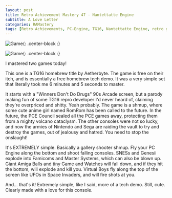 ```yaml
---
layout: post
title: Retro Achievement Mastery 47 - Nantettatte Engine
subtitle: A Love Letter
categories: RAMastery
tags: [Retro Achievements, PC-Engine, TG16, Nantettatte Engine, retro games, obscure games, homebrew, Reviews]
---
```




![Game](https://imgur.com/ORco5xh.png){: .center-block :}

![Game](https://imgur.com/B9GyNtW.png){: .center-block :}

I mastered two games today!

This one is a TG16 homebrew title by Aetherbyte. The game is free on their itch, and is essentially a free homebrew tech demo. It was a very simple set that literally took me 6 minutes and 5 seconds to master.

It starts with a "Winners Don't Do Drugs" 90s Arcade screen, but a parody making fun of some TG16 repro developer I'd never heard of, claiming they're overpriced and shitty. Yeah probably. The game is a shmup, where some cute anime girl named RomRom has been called to the future. In the future, the PCE Council sealed all the PCE games away, protecting them from a mighty volcano cataclysm. The other consoles were not so lucky, and now the armies of Nintendo and Sega are raiding the vault to try and destroy the games, out of jealousy and hatred. You need to stop the onslaught!

It's EXTREMELY simple. Basically a gallery shooter shmup. Fly your PC Engine along the bottom and shoot falling consoles. SNESs and Genesii explode into Famicoms and Master Systems, which can also be blown up. Giant Amiga Balls and tiny Game and Watches will fall down, and if they hit the bottom, will explode and kill you. Virtual Boys fly along the top of the screen like UFOs in Space Invaders, and will fire shots at you.

And... that's it! Extremely simple, like I said, more of a tech demo. Still, cute. Clearly made with a love for this console.
